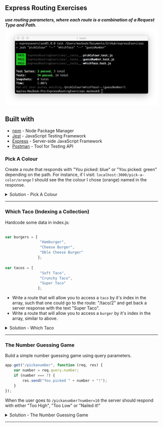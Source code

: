 ## Express Routing Exercises
___use routing parameters, where each route is a combination of a Request Type and Path.___
![express logo](expressRouteTest.png)

## Built with
* [npm](https://www.npmjs.com/) - Node Package Manager
* [Jest](https://facebook.github.io/jest/) - JavaScript Testing Framework
* [Express](https://expressjs.com/) - Server-side JavaScript Framework
* [Postman](https://www.getpostman.com/) - Tool for Testing API

### Pick A Colour
Create a route that responds with "You picked: blue" or "You picked: green" depending on the path. For instance, if I visit: `localhost:3000/pick-a-color/orange` I should see the the colour I chose (orange) named in the response.

<details>
<summary>Solution - Pick A Colour</summary>
<p>

The following solutions assume that the following boiler-plate is present in the `index.js` server code:
``` javascript
// BOILER PLATE
const express = require('express');

const app = express();

// SOLUTION HERE
app.get('/colour/:choice', function(req, res){
  const choice = req.params.choice;
  res.send(`Your colour is: ${choice}`);
});

// BOILER PLATE
const port = 3000;
app.listen(port, () => {
  console.log(`Server Running at localhost: ${port}`);
});
```

![Pick a Colour](./img/pickColour.png)

</p>
</details>

---

### Which Taco (Indexing a Collection)
Hardcode some data in index.js:
``` javascript

var burgers = [
                "Hamburger",
                "Cheese Burger",
                "Dble Cheese Burger"
               ];

var tacos = [
                "Soft Taco",
                "Crunchy Taco",
                "Super Taco"
               ];
```
* Write a route that will allow you to access a `taco` by it's index in the array, such that one could go to the route: "/taco/2" and get back a server response with the text "Super Taco".
* Write a route that will allow you to access a `burger` by it's index in the array, similar to above.

<details>
<summary>Solution - Which Taco</summary>
<p>

### Which Taco -- Indexing a Collection

The following solutions assume that the following boiler-plate is present in the `index.js` server code:
``` javascript
// BOILER PLATE
const express = require('express');

const app = express();

// SOLUTION HERE
const burgers = [
  'Hamburger',
  'Cheese Burger',
  'Dble Cheese Burger',
];
const tacos = [
  'Soft Taco',
  'Crunchy Taco',
  'Super Taco',
];
app.get('/taco/:index', (req, res) => {
  const index = req.params.index;
  const selection = tacos[index] || "Sorry, that's not a taco option";
  res.json(selection);
});
app.get('/burger/:index', (req, res) => {
  const index = req.params.index;
  const selection = burgers[index] || "Sorry, that's not a burger option";
  res.json(selection);
});

// BOILER PLATE
const port = 3000;
app.listen(port, () => {
  console.log(`Server Running at localhost: ${port}`);
});
```

![Which Taco](./img/whichTaco.png)

</p>
</details>

---

### The Number Guessing Game
Build a simple number guessing game using query parameters.
``` javascript
app.get("/pickanumber", function (req, res) {
    var number = req.query.number;
    if (number === 7) {
        res.send("You picked " + number + "!");
    }
});
```
When the user goes to `/pickanumber?number=10` the server should respond with either "Too High", "Too Low" or "Nailed it!"

<details>
<summary>Solution - The Number Guessing Game</summary>
<p>

The following solutions assume that the following boiler-plate is present in the `index.js` server code:
``` javascript
// BOILER PLATE
const express = require('express');

const app = express();

// SOLUTION HERE
const correctNumber = 7;

app.get('/pickanumber/:num', (req, res) => {
  let num = req.params.num;
  if (num === correctNumber) {
    res.send('Nailed it!');
  } else if (num > correctNumber) {
    res.send('Too High!');
  } else {
    res.send('Too Low');
  }
});

// BOILER PLATE
const port = 3000;
app.listen(port, () => {
  console.log(`Server Running at localhost: ${port}`);
});
```

![Number Guessing Game](./img/guessNumber.png)

</p>
</details>

---
